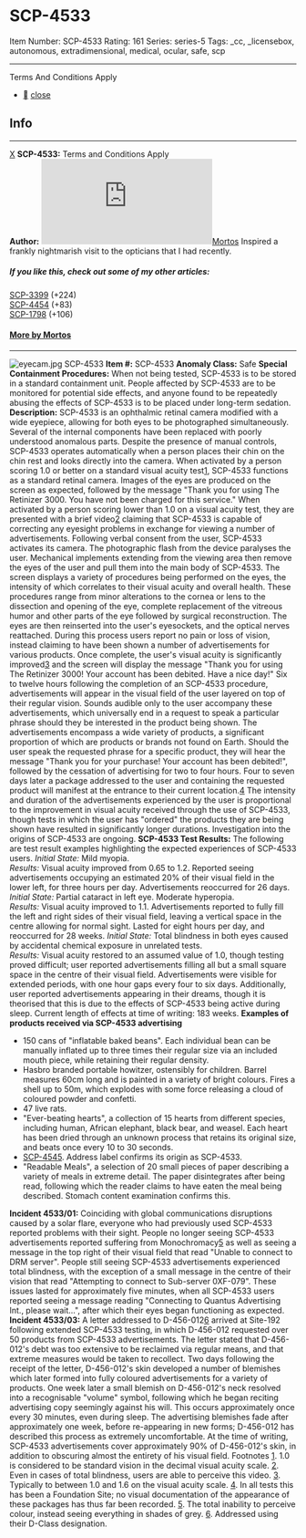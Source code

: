 # SCP-4533
Item Number: SCP-4533
Rating: 161
Series: series-5
Tags: _cc, _licensebox, autonomous, extradimensional, medical, ocular, safe, scp

---

Terms And Conditions Apply
  * [](javascript:;)
[close](javascript:;)
## Info
* * *
[X](javascript:;)
**SCP-4533:** Terms and Conditions Apply  
**Author:** [![Mortos](https://www.wikidot.com/avatar.php?userid=1705184&amp;size=small&amp;timestamp=1720188529)](http://www.wikidot.com/user:info/mortos)[Mortos](http://www.wikidot.com/user:info/mortos)
Inspired a frankly nightmarish visit to the opticians that I had recently.
##### If you like this, check out some of my other articles:
[SCP-3399](/scp-3399) (+224)  
[SCP-4454](/scp-4454) (+83)  
[SCP-1798](/scp-1798) (+106)
#### [More by Mortos](/mortos-author-page)
* * *

![eyecam.jpg](https://scp-wiki.wdfiles.com/local--files/scp-4533/eyecam.jpg)
SCP-4533
**Item #:** SCP-4533
**Anomaly Class:** Safe
**Special Containment Procedures:** When not being tested, SCP-4533 is to be stored in a standard containment unit. People affected by SCP-4533 are to be monitored for potential side effects, and anyone found to be repeatedly abusing the effects of SCP-4533 is to be placed under long-term sedation.
**Description:** SCP-4533 is an ophthalmic retinal camera modified with a wide eyepiece, allowing for both eyes to be photographed simultaneously. Several of the internal components have been replaced with poorly understood anomalous parts. Despite the presence of manual controls, SCP-4533 operates automatically when a person places their chin on the chin rest and looks directly into the camera.
When activated by a person scoring 1.0 or better on a standard visual acuity test[1](javascript:;), SCP-4533 functions as a standard retinal camera. Images of the eyes are produced on the screen as expected, followed by the message "Thank you for using The Retinizer 3000. You have not been charged for this service."
When activated by a person scoring lower than 1.0 on a visual acuity test, they are presented with a brief video[2](javascript:;) claiming that SCP-4533 is capable of correcting any eyesight problems in exchange for viewing a number of advertisements. Following verbal consent from the user, SCP-4533 activates its camera.
The photographic flash from the device paralyses the user. Mechanical implements extending from the viewing area then remove the eyes of the user and pull them into the main body of SCP-4533. The screen displays a variety of procedures being performed on the eyes, the intensity of which correlates to their visual acuity and overall health. These procedures range from minor alterations to the cornea or lens to the dissection and opening of the eye, complete replacement of the vitreous humor and other parts of the eye followed by surgical reconstruction. The eyes are then reinserted into the user's eyesockets, and the optical nerves reattached.
During this process users report no pain or loss of vision, instead claiming to have been shown a number of advertisements for various products. Once complete, the user's visual acuity is significantly improved[3](javascript:;) and the screen will display the message "Thank you for using The Retinizer 3000! Your account has been debited. Have a nice day!"
Six to twelve hours following the completion of an SCP-4533 procedure, advertisements will appear in the visual field of the user layered on top of their regular vision. Sounds audible only to the user accompany these advertisements, which universally end in a request to speak a particular phrase should they be interested in the product being shown. The advertisements encompass a wide variety of products, a significant proportion of which are products or brands not found on Earth.
Should the user speak the requested phrase for a specific product, they will hear the message "Thank you for your purchase! Your account has been debited!", followed by the cessation of advertising for two to four hours. Four to seven days later a package addressed to the user and containing the requested product will manifest at the entrance to their current location.[4](javascript:;)
The intensity and duration of the advertisements experienced by the user is proportional to the improvement in visual acuity received through the use of SCP-4533, though tests in which the user has "ordered" the products they are being shown have resulted in significantly longer durations.
Investigation into the origins of SCP-4533 are ongoing.
**SCP-4533 Test Results:** The following are test result examples highlighting the expected experiences of SCP-4533 users.
_Initial State:_ Mild myopia.  
_Results:_ Visual acuity improved from 0.65 to 1.2. Reported seeing advertisements occupying an estimated 20% of their visual field in the lower left, for three hours per day. Advertisements reoccurred for 26 days.
_Initial State:_ Partial cataract in left eye. Moderate hyperopia.  
_Results:_ Visual acuity improved to 1.1. Advertisements reported to fully fill the left and right sides of their visual field, leaving a vertical space in the centre allowing for normal sight. Lasted for eight hours per day, and reoccurred for 28 weeks.
_Initial State:_ Total blindness in both eyes caused by accidental chemical exposure in unrelated tests.  
_Results:_ Visual acuity restored to an assumed value of 1.0, though testing proved difficult; user reported advertisements filling all but a small square space in the centre of their visual field. Advertisements were visible for extended periods, with one hour gaps every four to six days. Additionally, user reported advertisements appearing in their dreams, though it is theorised that this is due to the effects of SCP-4533 being active during sleep. Current length of effects at time of writing: 183 weeks.
**Examples of products received via SCP-4533 advertising**
  * 150 cans of "inflatable baked beans". Each individual bean can be manually inflated up to three times their regular size via an included mouth piece, while retaining their regular density.
  * Hasbro branded portable howitzer, ostensibly for children. Barrel measures 60cm long and is painted in a variety of bright colours. Fires a shell up to 50m, which explodes with some force releasing a cloud of coloured powder and confetti.
  * 47 live rats.
  * "Ever-beating hearts", a collection of 15 hearts from different species, including human, African elephant, black bear, and weasel. Each heart has been dried through an unknown process that retains its original size, and beats once every 10 to 30 seconds.
  * [SCP-4545](/scp-4545). Address label confirms its origin as SCP-4533.
  * "Readable Meals", a selection of 20 small pieces of paper describing a variety of meals in extreme detail. The paper disintegrates after being read, following which the reader claims to have eaten the meal being described. Stomach content examination confirms this.

**Incident 4533/01:** Coinciding with global communications disruptions caused by a solar flare, everyone who had previously used SCP-4533 reported problems with their sight. People no longer seeing SCP-4533 advertisements reported suffering from Monochromacy[5](javascript:;) as well as seeing a message in the top right of their visual field that read "Unable to connect to DRM server". People still seeing SCP-4533 advertisements experienced total blindness, with the exception of a small message in the centre of their vision that read "Attempting to connect to Sub-server 0XF-079".
These issues lasted for approximately five minutes, when all SCP-4533 users reported seeing a message reading "Connecting to Quantus Advertising Int., please wait…", after which their eyes began functioning as expected.
**Incident 4533/03:** A letter addressed to D-456-012[6](javascript:;) arrived at Site-192 following extended SCP-4533 testing, in which D-456-012 requested over 50 products from SCP-4533 advertisements. The letter stated that D-456-012's debt was too extensive to be reclaimed via regular means, and that extreme measures would be taken to recollect.
Two days following the receipt of the letter, D-456-012's skin developed a number of blemishes which later formed into fully coloured advertisements for a variety of products. One week later a small blemish on D-456-012's neck resolved into a recognisable "volume" symbol, following which he began reciting advertising copy seemingly against his will. This occurs approximately once every 30 minutes, even during sleep. The advertising blemishes fade after approximately one week, before re-appearing in new forms; D-456-012 has described this process as extremely uncomfortable.
At the time of writing, SCP-4533 advertisements cover approximately 90% of D-456-012's skin, in addition to obscuring almost the entirety of his visual field.
Footnotes
[1](javascript:;). 1.0 is considered to be standard vision in the decimal visual acuity scale.
[2](javascript:;). Even in cases of total blindness, users are able to perceive this video.
[3](javascript:;). Typically to between 1.0 and 1.6 on the visual acuity scale.
[4](javascript:;). In all tests this has been a Foundation Site; no visual documentation of the appearance of these packages has thus far been recorded.
[5](javascript:;). The total inability to perceive colour, instead seeing everything in shades of grey.
[6](javascript:;). Addressed using their D-Class designation.